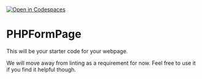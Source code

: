 [![Open in Codespaces](https://classroom.github.com/assets/launch-codespace-f4981d0f882b2a3f0472912d15f9806d57e124e0fc890972558857b51b24a6f9.svg)](https://classroom.github.com/open-in-codespaces?assignment_repo_id=10294980)
# PHPFormPage

This will be your starter code for your webpage.

We will move away from linting as a requirement for now.  Feel free to use it if you find it helpful though.
